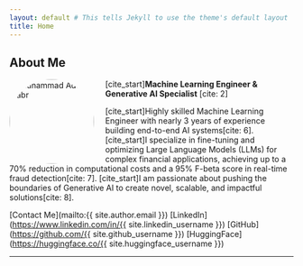 ```yaml
---
layout: default # This tells Jekyll to use the theme's default layout
title: Home
---
```


## About Me

<img src="/assets/images/profile.jpg" alt="Muhammad Adel Gabr" style="width:150px; border-radius:50%; float:left; margin-right: 20px;"/>

[cite_start]**Machine Learning Engineer & Generative AI Specialist** [cite: 2]

[cite_start]Highly skilled Machine Learning Engineer with nearly 3 years of experience building end-to-end AI systems[cite: 6]. [cite_start]I specialize in fine-tuning and optimizing Large Language Models (LLMs) for complex financial applications, achieving up to a 70% reduction in computational costs and a 95% F-beta score in real-time fraud detection[cite: 7]. [cite_start]I am passionate about pushing the boundaries of Generative AI to create novel, scalable, and impactful solutions[cite: 8].

[Contact Me](mailto:{{ site.author.email }})
[LinkedIn](https://www.linkedin.com/in/{{ site.linkedin_username }})
[GitHub](https://github.com/{{ site.github_username }})
[HuggingFace](https://huggingface.co/{{ site.huggingface_username }})

---